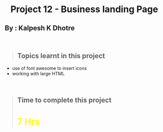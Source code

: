 # <center>**Project 12 - Business landing Page**</center>

## **By : Kalpesh K Dhotre**
<br>

> ## Topics learnt in this project
- use of font awesome to insert icons
- working with large HTML 
<br><br><br>

> ## Time to complete this project 
> # <font color="Yellow">**7 Hrs**</font>